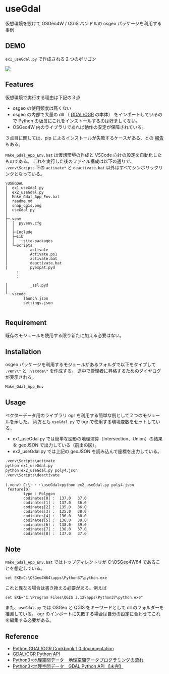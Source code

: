 # useGdal

仮想環境を設けて OSGeo4W / QGIS バンドルの osgeo パッケージを利用する事例

## DEMO

```ex1_useGdal.py``` で作成される 2 つのポリゴン

![](img/snap_qgis.png)

## Features

仮想環境で実行する理由は下記の３点

- osgeo の使用頻度は高くない
- osgeo の内部で大量の dll （ [GDAL/OGR](https://gdal.org/index.html) の本体）
をインポートしているので Python の版毎にこれをインストールするのは好ましくない。
- OSGeo4W 内のライブラリであれば動作の安定が保障されている。

３点目に関しては、pip によるインストールが失敗するケースがある、との
[報告](https://hacker.trickstorm.com/?p=988)もある。

```Make_Gdal_App_Env.bat``` は仮想環境の作成と VSCode 向けの設定を自動化したものである。
これを実行した後のファイル構成は以下の通りで、
```.venv\Scripts``` 下の ```activate*``` と ```deactivate.bat```
以外はすべてシンボリックリンクとなっている。

```
\USEGDAL
│  ex1_useGdal.py
│  ex2_useGdal.py
│  Make_Gdal_App_Env.bat
│  readme.md
│  snap_qgis.png
│  useGdal.py
│  
├─.venv
│  │  pyvenv.cfg
│  │  
│  ├─Include
│  ├─Lib
│  │  └─site-packages
│  └─Scripts
│          activate
│          Activate.ps1
│          activate.bat
│          deactivate.bat
|          pyexpat.pyd
     :
     :

│          _ssl.pyd
│          
└─.vscode
        launch.json
        settings.json
        
```

## Requirement

既存のモジュールを使用する限り新たに加える必要はない。

## Installation

osgeo パッケージを利用するモジュールがあるフォルダで以下をタイプして
```.venv\*``` と ```.vscode\*``` を作成する。
途中で管理者に昇格するためのダイヤログが表示される。

```bash
Make_Gdal_App_Env
```

## Usage

ベクターデータ用のライブラリ ogr を利用する簡単な例として２つのモジュールを示した。
両方とも ```useGdal.py``` で ogr で使用する環境変数をセットしている。

- ex1_useGdal.py では簡単な図形の地理演算（Intersection、Union）の結果を geoJSON で出力している（前出の図）。
- ex2_useGdal.py では上記の geoJSON を読み込んで座標を出力している。

```bash
.venv\Scripts\activate
python ex1_useGdal.py
python ex2_useGdal.py poly4.json
.venv\Scripts\deactivate
```

```
(.venv) C:\・・・\useGdal>python ex2_useGdal.py poly4.json
 feature[0]
        type : Polygon
        codinates[0] :  137.0   37.0
        codinates[1] :  137.0   36.0
        codinates[2] :  135.0   36.0
        codinates[3] :  135.0   38.0
        codinates[4] :  136.0   38.0
        codinates[5] :  136.0   39.0
        codinates[6] :  138.0   39.0
        codinates[7] :  138.0   37.0
        codinates[8] :  137.0   37.0
```

## Note

```Make_Gdal_App_Env.bat``` ではトップディレクトリが C:\OSGeo4W64 であることを想定している。
```
set EXE=C:\OSGeo4W64\apps\Python37\python.exe
```
これと異なる場合は書き換える必要がある。例えば
```
set EXE="C:\Program Files\QGIS 3.12\apps\Python37\python.exe"
```

また、```useGdal.py``` では OSGeo と QGIS をキーワードとして dll のフォルダーを推測している。
ogr のインポートに失敗する場合は自分の設定に合わせてこれを編集する必要がある。

## Reference

- [Python GDAL/OGR Cookbook 1.0 documentation](https://pcjericks.github.io/py-gdalogr-cookbook/)
- [GDAL/OGR Python API](https://gdal.org/python/index.html)
- [Python3×地理空間データ　地理空間データプログラミングの流れ](https://ujicya.jp/blog-mapping/workflow-of-python-geospatial-development/)
- [Python3×地理空間データ　GDAL Python API 【未完】](https://ujicya.jp/blog-mapping/python-gdal-api/)
